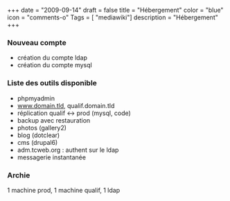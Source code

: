 +++
date = "2009-09-14"
draft = false
title = "Hébergement"
color = "blue"
icon = "comments-o"
Tags = [ "mediawiki"]
description = "Hébergement"
+++

### Nouveau compte

-   création du compte ldap
-   création du compte mysql

### Liste des outils disponible

-   phpmyadmin
-   www.domain.tld, qualif.domain.tld
-   réplication qualif \<-\> prod (mysql, code)
-   backup avec restauration
-   photos (gallery2)
-   blog (dotclear)
-   cms (drupal6)
-   adm.tcweb.org : authent sur le ldap
-   messagerie instantanée

### Archie

1 machine prod, 1 machine qualif, 1 ldap
